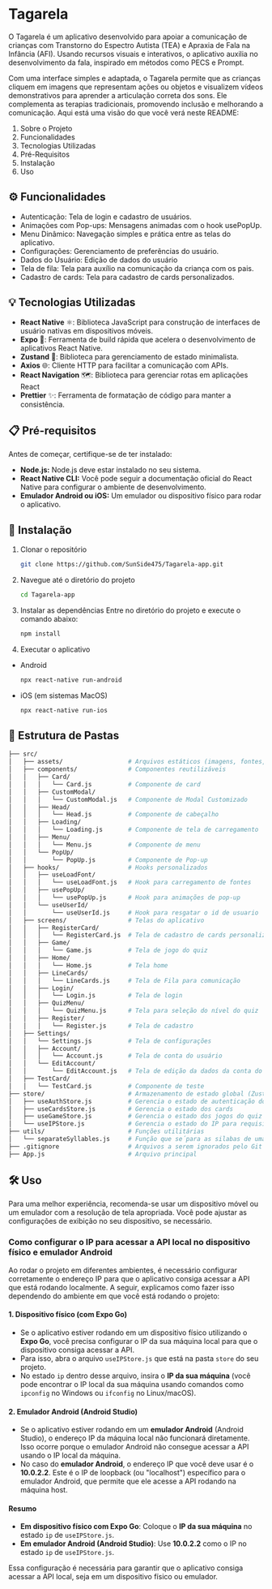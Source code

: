 # Tagarela

O Tagarela é um aplicativo desenvolvido para apoiar a comunicação de crianças com Transtorno do Espectro Autista (TEA) e Apraxia de Fala na Infância (AFI). Usando recursos visuais e interativos, o aplicativo auxilia no desenvolvimento da fala, inspirado em métodos como PECS e Prompt.

Com uma interface simples e adaptada, o Tagarela permite que as crianças cliquem em imagens que representam ações ou objetos e visualizem vídeos demonstrativos para aprender a articulação correta dos sons. Ele complementa as terapias tradicionais, promovendo inclusão e melhorando a comunicação. Aqui está uma visão do que você verá neste README:

1. Sobre o Projeto
2. Funcionalidades
3. Tecnologias Utilizadas
4. Pré-Requisitos
5. Instalação
6. Uso

## ⚙️ Funcionalidades

- Autenticação: Tela de login e cadastro de usuários.
- Animações com Pop-ups: Mensagens animadas com o hook usePopUp.
- Menu Dinâmico: Navegação simples e prática entre as telas do aplicativo.
- Configurações: Gerenciamento de preferências do usuário.
- Dados do Usuário: Edição de dados do usuário
- Tela de fila: Tela para auxílio na comunicação da criança com os pais.
- Cadastro de cards: Tela para cadastro de cards personalizados.


## 💡 Tecnologias Utilizadas

- **React Native** ⚛️: Biblioteca JavaScript para construção de interfaces de usuário nativas em dispositivos móveis.
- **Expo** 🚀: Ferramenta de build rápida que acelera o desenvolvimento de aplicativos React Native.
- **Zustand** 🐻: Biblioteca para gerenciamento de estado minimalista.
- **Axios** 🌐: Cliente HTTP para facilitar a comunicação com APIs.
- **React Navigation** 🗺️: Biblioteca para gerenciar rotas em aplicações React
- **Prettier** ✨: Ferramenta de formatação de código para manter a consistência.

## 📋 Pré-requisitos

Antes de começar, certifique-se de ter instalado:

- **Node.js:** Node.js deve estar instalado no seu sistema.
- **React Native CLI:** Você pode seguir a documentação oficial do React Native para configurar o ambiente de desenvolvimento.
- **Emulador Android ou iOS:** Um emulador ou dispositivo físico para rodar o aplicativo.

## 🚀 Instalação

1. Clonar o repositório
   ```bash
   git clone https://github.com/SunSide475/Tagarela-app.git
2. Navegue até o diretório do projeto
   ```bash
   cd Tagarela-app
3. Instalar as dependências Entre no diretório do projeto e execute o comando abaixo:
   ```bash
   npm install
5. Executar o aplicativo
- Android
  ```bash
  npx react-native run-android
- iOS (em sistemas MacOS)
  ```bash
  npx react-native run-ios
## 📁 Estrutura de Pastas
```bash
├── src/
│   ├── assets/                  # Arquivos estáticos (imagens, fontes, etc.)
│   ├── components/              # Componentes reutilizáveis
│   │   ├── Card/
│   │   │   └── Card.js          # Componente de card
│   │   ├── CustomModal/
│   │   │   └── CustomModal.js   # Componente de Modal Customizado
│   │   ├── Head/
│   │   │   └── Head.js          # Componente de cabeçalho
│   │   ├── Loading/
│   │   │   └── Loading.js       # Componente de tela de carregamento
│   │   ├── Menu/
│   │   │   └── Menu.js          # Componente de menu
│   │   └── PopUp/
│   │       └── PopUp.js         # Componente de Pop-up
│   ├── hooks/                   # Hooks personalizados
│   │   ├── useLoadFont/
│   │   │   └── useLoadFont.js   # Hook para carregamento de fontes
│   │   ├── usePopUp/
│   │   │   └── usePopUp.js      # Hook para animações de pop-up
│   │   └── useUserId/
│   │       └── useUserId.js     # Hook para resgatar o id de usuario
│   ├── screens/                 # Telas do aplicativo
│   │   ├── RegisterCard/
│   │   │   └── RegisterCard.js  # Tela de cadastro de cards personalizados
│   │   ├── Game/
│   │   │   └── Game.js          # Tela de jogo do quiz
│   │   ├── Home/
│   │   │   └── Home.js          # Tela home
│   │   ├── LineCards/
│   │   │   └── LineCards.js     # Tela de Fila para comunicação
│   │   ├── Login/
│   │   │   └── Login.js         # Tela de login
│   │   ├── QuizMenu/
│   │   │   └── QuizMenu.js      # Tela para seleção do nível do quiz
│   │   ├── Register/
│   │   │   └── Register.js      # Tela de cadastro
│   ├── Settings/
│   │   └── Settings.js          # Tela de configurações
│   │   ├── Account/             
│   │   │   └── Account.js       # Tela de conta do usuário
│   │   └── EditAccount/            
│   │       └── EditAccount.js   # Tela de edição da dados da conta do usuário
│   ├── TestCard/
│   │   └── TestCard.js          # Componente de teste
├── store/                       # Armazenamento de estado global (Zustand)
│   ├── useAuthStore.js          # Gerencia o estado de autenticação do usuário
│   ├── useCardsStore.js         # Gerencia o estado dos cards
│   ├── useGameStore.js          # Gerencia o estado dos jogos do quiz
│   └── useIPStore.js            # Gerencia o estado do IP para requisições de API
├── utils/                       # Funções utilitárias
│   └── separateSyllables.js     # Função que se´para as silabas de uma palavra
├── .gitignore                   # Arquivos a serem ignorados pelo Git
├── App.js                       # Arquivo principal
```
## 🛠️ Uso
Para uma melhor experiência, recomenda-se usar um dispositivo móvel ou um emulador com a resolução de tela apropriada. Você pode ajustar as configurações de exibição no seu dispositivo, se necessário.

### Como configurar o IP para acessar a API local no dispositivo físico e emulador Android

Ao rodar o projeto em diferentes ambientes, é necessário configurar corretamente o endereço IP para que o aplicativo consiga acessar a API que está rodando localmente. A seguir, explicamos como fazer isso dependendo do ambiente em que você está rodando o projeto:

#### 1. Dispositivo físico (com Expo Go)
- Se o aplicativo estiver rodando em um dispositivo físico utilizando o **Expo Go**, você precisa configurar o IP da sua máquina local para que o dispositivo consiga acessar a API.
- Para isso, abra o arquivo `useIPStore.js` que está na pasta `store` do seu projeto.
- No estado `ip` dentro desse arquivo, insira o **IP da sua máquina** (você pode encontrar o IP local da sua máquina usando comandos como `ipconfig` no Windows ou `ifconfig` no Linux/macOS).

#### 2. Emulador Android (Android Studio)
- Se o aplicativo estiver rodando em um **emulador Android** (Android Studio), o endereço IP da máquina local não funcionará diretamente. Isso ocorre porque o emulador Android não consegue acessar a API usando o IP local da máquina.
- No caso do **emulador Android**, o endereço IP que você deve usar é o **10.0.2.2**. Este é o IP de loopback (ou "localhost") específico para o emulador Android, que permite que ele acesse a API rodando na máquina host.

#### Resumo
- **Em dispositivo físico com Expo Go**: Coloque o **IP da sua máquina** no estado `ip` de `useIPStore.js`.
- **Em emulador Android (Android Studio)**: Use **10.0.2.2** como o IP no estado `ip` de `useIPStore.js`.

Essa configuração é necessária para garantir que o aplicativo consiga acessar a API local, seja em um dispositivo físico ou emulador.
